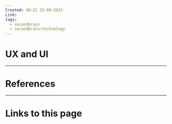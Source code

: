 ```yaml
---
Created: 08:21 22-09-2023
Link: 
tags:
  - secondbrain
  - secondbrain/technology
---
```


# UX and UI







--- 
# References



--- 
# Links to this page

